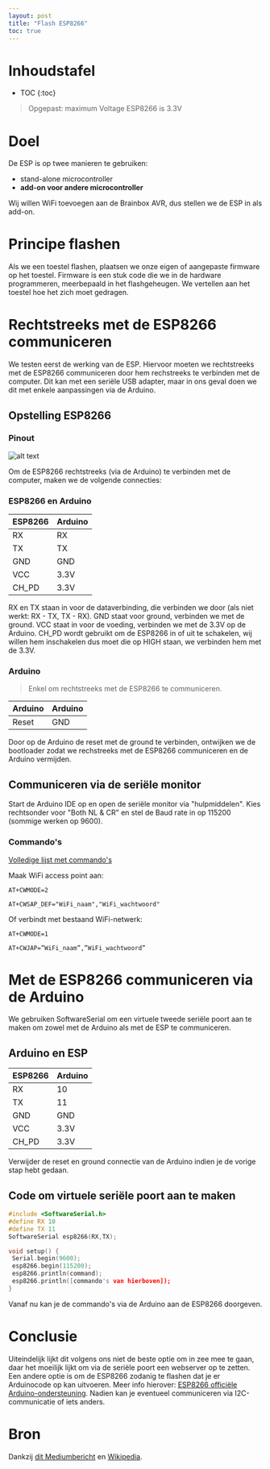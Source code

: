 ```yaml
---
layout: post
title: "Flash ESP8266"
toc: true
---
```


# Inhoudstafel

* TOC
{:toc}

> Opgepast: maximum Voltage ESP8266 is 3.3V

# Doel

De ESP is op twee manieren te gebruiken:
* stand-alone microcontroller
* __add-on voor andere microcontroller__

Wij willen WiFi toevoegen aan de Brainbox AVR, dus stellen we de ESP in als add-on.

# Principe flashen

Als we een toestel flashen, plaatsen we onze eigen of aangepaste firmware op het toestel. Firmware is een stuk code die we in de hardware programmeren, meerbepaald in het flashgeheugen. We vertellen aan het toestel hoe het zich moet gedragen.

# Rechtstreeks met de ESP8266 communiceren 

We testen eerst de werking van de ESP. Hiervoor moeten we rechtstreeks met de ESP8266 communiceren door hem rechstreeks te verbinden met de computer. Dit kan met een seriële USB adapter, maar in ons geval doen we dit met enkele aanpassingen via de Arduino.

## Opstelling ESP8266
### Pinout
![alt text](https://components101.com/sites/default/files/component_pin/ESP8266-Pinout.png "pinout ESP8266")

Om de ESP8266 rechtstreeks (via de Arduino) te verbinden met de computer, maken we de volgende connecties:

### ESP8266 en Arduino

|ESP8266	|Arduino	|
|---------------|---------------|
|RX		|RX		|
|TX		|TX		|
|GND		|GND		|
|VCC		|3.3V		|
|CH_PD		|3.3V		|

RX en TX staan in voor de dataverbinding, die verbinden we door (als niet werkt: RX - TX, TX - RX).
GND staat voor ground, verbinden we met de ground. VCC staat in voor de voeding, verbinden we met de 3.3V op de Arduino. CH_PD wordt gebruikt om de ESP8266 in of uit te schakelen, wij willen hem inschakelen dus moet die op HIGH staan, we verbinden hem met de 3.3V.

### Arduino

> Enkel om rechtstreeks met de ESP8266 te communiceren.

|Arduino	|Arduino	|
|---------------|---------------|
|Reset		|GND		|

Door op de Arduino de reset met de ground te verbinden, ontwijken we de bootloader zodat we rechstreeks met de ESP8266 communiceren en de Arduino vermijden.

## Communiceren via de seriële monitor

Start de Arduino IDE op en open de seriële monitor via "hulpmiddelen". Kies rechtsonder voor "Both NL & CR" en stel de Baud rate in op 115200 (sommige werken op 9600).

### Commando's

[Volledige lijst met commando's](https://www.espressif.com/sites/default/files/documentation/4a-esp8266_at_instruction_set_en.pdf)

Maak WiFi access point aan:
```
AT+CWMODE=2

AT+CWSAP_DEF="WiFi_naam","WiFi_wachtwoord"
```

Of verbindt met bestaand WiFi-netwerk:
```
AT+CWMODE=1

AT+CWJAP=”WiFi_naam”,”WiFi_wachtwoord”
```

# Met de ESP8266 communiceren via de Arduino

We gebruiken SoftwareSerial om een virtuele tweede seriële poort aan te maken om zowel met de Arduino als met de ESP te communiceren.

## Arduino en ESP

|ESP8266	|Arduino	|
|---------------|---------------|
|RX		|10		|
|TX		|11		|
|GND		|GND		|
|VCC		|3.3V		|
|CH_PD		|3.3V		|

Verwijder de reset en ground connectie van de Arduino indien je de vorige stap hebt gedaan.

## Code om virtuele seriële poort aan te maken
```C++
#include <SoftwareSerial.h>
#define RX 10
#define TX 11
SoftwareSerial esp8266(RX,TX);
```

```C++
void setup() {
 Serial.begin(9600);
 esp8266.begin(115200);
 esp8266.println(command);
 esp8266.println([commando's van hierboven]);
}
```

Vanaf nu kan je de commando's via de Arduino aan de ESP8266 doorgeven.

# Conclusie

Uiteindelijk lijkt dit volgens ons niet de beste optie om in zee mee te gaan, daar het moeilijk lijkt om via de seriële poort een webserver op te zetten. Een andere optie is om de ESP8266 zodanig te flashen dat je er Arduinocode op kan uitvoeren. Meer info hierover: [ESP8266 officiële Arduino-ondersteuning](https://github.com/esp8266/Arduino). Nadien kan je eventueel communiceren via I2C-communicatie of iets anders.

# Bron

Dankzij [dit Mediumbericht](https://medium.com/@cgrant/using-the-esp8266-wifi-module-with-arduino-uno-publishing-to-thingspeak-99fc77122e82) en [Wikipedia](https://en.wikipedia.org/wiki/Flashing).  
